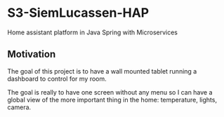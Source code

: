 # S3-SiemLucassen-HAP
Home assistant platform in Java Spring with Microservices

## Motivation

The goal of this project is to have a wall mounted tablet running a dashboard to control for my room.

The goal is really to have one screen without any menu so I can have a global view of the more important thing in the home: temperature, lights, camera.

